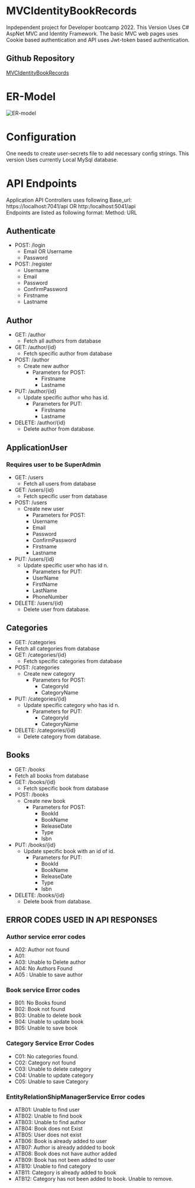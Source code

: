 # MVCIdentityBookRecords

Inpdependent project for Developer bootcamp 2022. This Version Uses C# AspNet MVC and Identity Framework. The basic MVC web pages uses Cookie based authentication
and API uses Jwt-token based authentication.
## Github Repository
<a href="https://github.com/Lepito88/MVCIdentityBookRecords" >MVCIdentityBookRecords</a>
# ER-Model

<img src="./ER-Model.png" alt="ER-model"/>

# Configuration
One needs to create user-secrets file to add necessary config strings.
This version Uses currently Local MySql database.
# API Endpoints

Application API Controllers uses following Base_url: https://localhost:7041/api OR http:/localhost:5041/api <br>
Endpoints are listed as following format: Method: URL

## Authenticate

 - POST: /login
   - Email OR Username
   - Password
 - POST: /register
    - Username
    - Email
    - Password
    - ConfirmPassword
    - Firstname
    - Lastname
 ## Author
 - GET: /author
   - Fetch all authors from database
 - GET: /author/{id}
   - Fetch specific author from database
 - POST: /author
   - Create new author
     - Parameters for POST:
        - Firstname
        - Lastname
 - PUT: /author/{id}
   - Update specific author who has id.
     - Parameters for PUT:
        - Firstname
        - Lastname
 - DELETE: /author/{id}
   - Delete author from database.


 ## ApplicationUser
 ### Requires user to be SuperAdmin

 - GET: /users
   - Fetch all users from database
 - GET: /users/{id}
   - Fetch specific user from database
 - POST: /users
   - Create new user
     - Parameters for POST:
      - Username
      - Email
      - Password
      - ConfirmPassword
      - Firstname
      - Lastname
 - PUT: /users/{id}
   - Update specific user who has id n.
     - Parameters for PUT:
     - UserName
     - FirstName
     - LastName
     - PhoneNumber
 - DELETE: /users/{id}
   - Delete user from database.
 ## Categories
  - GET: /categories
   - Fetch all categories from database
 - GET: /categories/{id}
   - Fetch specific categories from database
 - POST: /categories
   - Create new category
     - Parameters for POST:
        - CategoryId
        - CategoryName
 - PUT: /categories/{id}
   - Update specific category who has id n.
     - Parameters for PUT:
        - CategoryId
        - CategoryName
 - DELETE: /categories/{id}
   - Delete category from database.
 ## Books
  - GET: /books
   - Fetch all books from database
 - GET: /books/{id}
   - Fetch specific book from database
 - POST: /books
   - Create new book
     - Parameters for POST:
        - BookId
        - BookName
        - ReleaseDate
        - Type
        - Isbn
 - PUT: /books/{id}
   - Update specific book with an id of id.
     - Parameters for PUT:
        - BookId
        - BookName
        - ReleaseDate
        - Type
        - Isbn
 - DELETE: /books/{id}
   - Delete book from database.



  ## ERROR CODES USED IN API RESPONSES
### Author service error codes
- A02: Author not found
- A01:
- A03: Unable to Delete author
- A04: No Authors Found
- A05 : Unable to save author

### Book service Error codes
- B01: No Books found
- B02: Book not found
- B03: Unable to delete book
- B04: Unable to update book
- B05: Unable to save book

### Category Service Error Codes
 - C01: No categories found.
 - C02: Category not found
 - C03: Unable to delete category
 - C04: Unable to update category
 - C05: Unable to save Category

### EntityRelationShipManagerService Error codes
- ATB01: Unable to find user
- ATB02: Unable to find book
- ATB03: Unable to find author
- ATB04: Book does not Exist
- ATB05: User does not exist
- ATB06: Book is already added to user
- ATB07: Author is already addded to book
- ATB08: Book does not have author added
- ATB09: Book has not been added to user
- ATB10: Unable to find category
- ATB11: Category is already added to book
- ATB12: Category has not been added to book. Unable to remove.
